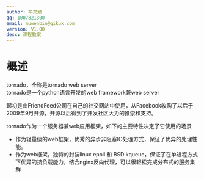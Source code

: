 ```yaml
---
author: 牟文斌
qq: 1007821300
email: muwenbin@qikux.com
version: V1.00
desc: 课程教案
---
```


# 概述

tornado，全称是tornado web server  
tornado是一个python语言开发的web framework兼web server

起初是由FriendFeed公司在自己的社交网站中使用，从Facebook收购了以后于2009年9月开源，开源以后得到了开发社区大力的推崇和支持。

tornado作为一个服务器兼web应用框架，如下的主要特性决定了它使用的场景

* 作为轻量级的web框架，优秀的异步非阻塞IO处理方式，保证了优异的处理性能。
* 作为web框架，独特的封装linux epoll 和 BSD kqueue，保证了在单进程方式下优异的抗负载能力，结合nginx反向代理，可以很轻松完成分布式的服务集群



